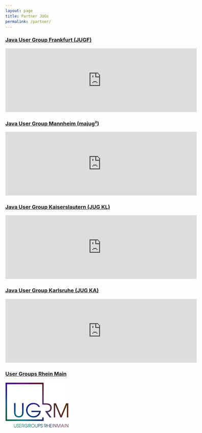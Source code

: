 ```yaml
---
layout: page
title: Partner JUGs
permalink: /partner/
---
```


### [Java User Group Frankfurt (JUGF)](http://www.jugf.de)

<iframe src="https://www.google.com/calendar/embed?showTitle=0&amp;showNav=0&amp;showDate=0&amp;showPrint=0&amp;showTabs=0&amp;showCalendars=0&amp;showTz=0&amp;mode=AGENDA&amp;height=400&amp;wkst=2&amp;bgcolor=%23FFFFFF&amp;src=ph4apb66ubb1gdt40rrnijaec8%40group.calendar.google.com&amp;color=%23060D5E&amp;ctz=Europe%2FBerlin" frameborder="0" width="600" height="200"  marginheight="0" marginwidth="0"></iframe>

### [Java User Group Mannheim (majug²)](http://majug.de)

<iframe src="https://www.google.com/calendar/embed?showTitle=0&amp;showNav=0&amp;showDate=0&amp;showPrint=0&amp;showTabs=0&amp;showCalendars=0&amp;showTz=0&amp;mode=AGENDA&amp;height=400&amp;wkst=2&amp;bgcolor=%23FFFFFF&amp;src=rpvp60c5q2bs78e6jfeu26uo18%40group.calendar.google.com&amp;color=%23060D5E&amp;ctz=Europe%2FBerlin" frameborder="0" width="600" height="200"  marginheight="0" marginwidth="0"></iframe>

### [Java User Group Kaiserslautern (JUG KL)](http://jug-kl.de)

<iframe src="https://www.google.com/calendar/embed?showTitle=0&amp;showNav=0&amp;showDate=0&amp;showPrint=0&amp;showTabs=0&amp;showCalendars=0&amp;showTz=0&amp;mode=AGENDA&amp;height=200&amp;wkst=2&amp;bgcolor=%23FFFFFF&amp;src=jug.kaiserslautern%40gmail.com&amp;color=%23711616&amp;ctz=Europe%2FBerlin" frameborder="0" width="600" height="200"  marginheight="0" marginwidth="0"></iframe>

### [Java User Group Karlsruhe (JUG KA)](http://jug-karlsruhe.mixxt.de)

<iframe src="https://www.google.com/calendar/embed?showTitle=0&amp;showNav=0&amp;showDate=0&amp;showPrint=0&amp;showTabs=0&amp;showCalendars=0&amp;showTz=0&amp;mode=AGENDA&amp;height=600&amp;wkst=1&amp;bgcolor=%23FFFFFF&amp;src=ehlt6rbl1cd1s2b7t9bkj6beek%40group.calendar.google.com&amp;color=%23060D5E&amp;ctz=Europe%2FBerlin" frameborder="0" width="600" height="200"  marginheight="0" marginwidth="0"></iframe>

### [User Groups Rhein Main](http://usergroups.rheinmainrocks.de)

[![User Groups Rheim Main](/images/ugrm.png)](http://usergroups.rheinmainrocks.de)
